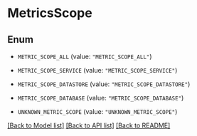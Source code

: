 # MetricsScope

## Enum


* `METRIC_SCOPE_ALL` (value: `"METRIC_SCOPE_ALL"`)

* `METRIC_SCOPE_SERVICE` (value: `"METRIC_SCOPE_SERVICE"`)

* `METRIC_SCOPE_DATASTORE` (value: `"METRIC_SCOPE_DATASTORE"`)

* `METRIC_SCOPE_DATABASE` (value: `"METRIC_SCOPE_DATABASE"`)

* `UNKNOWN_METRIC_SCOPE` (value: `"UNKNOWN_METRIC_SCOPE"`)


[[Back to Model list]](../README.md#documentation-for-models) [[Back to API list]](../README.md#documentation-for-api-endpoints) [[Back to README]](../README.md)


